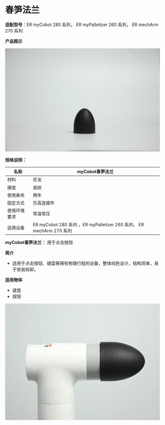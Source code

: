 # 春笋法兰

**适配型号**：ER myCobot 280 系列， ER myPalletizer 260 系列， ER mechArm 270 系列

**产品图示**

![pi](../../resources\4-SupportAndService\Accessories\others/b1.jpg)

**规格说明：**

| 名称         | myCobot春笋法兰                                              |
| ------------ | ------------------------------------------------------------ |
| 材料         | 尼龙                                                         |
| 硬度         | 易损                                                         |
| 使用寿命     | 两年                                                         |
| 固定方式     | 乐高连接件                                                   |
| 使用环境要求 | 常温常压                                                     |
| 适用设备     | ER myCobot 280 系列 ，ER myPalletizer 260 系列， ER mechArm 270 系列 |

**myCobot春笋法兰：** 用于点击按钮

**简介**

- 适用于点击按钮、键盘等拥有物理行程的设备，整体纯色设计，结构简单，易于安装拆卸。

**适用物体**

- 键盘
- 按钮

![pi](../../resources\4-SupportAndService\Accessories\others/b2.png)
